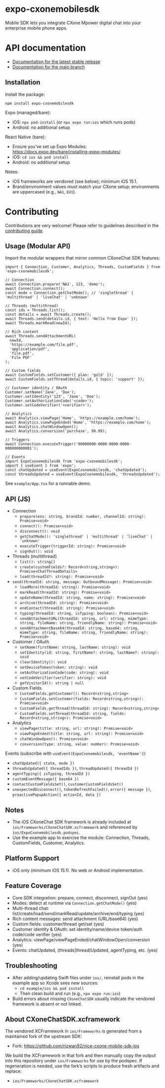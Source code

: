 # expo-cxonemobilesdk

Mobile SDK lets you integrate CXone Mpower digital chat into your enterprise mobile phone apps.

# API documentation

- [Documentation for the latest stable release](https://docs.expo.dev/versions/latest/sdk/cxonemobilesdk/)
- [Documentation for the main branch](https://docs.expo.dev/versions/unversioned/sdk/cxonemobilesdk/)

## Installation

Install the package:

```
npm install expo-cxonemobilesdk
```

Expo (managed/bare):
- iOS: `npx pod-install` (or `npx expo run:ios` which runs pods)
- Android: no additional setup

React Native (bare):
- Ensure you’ve set up Expo Modules: https://docs.expo.dev/bare/installing-expo-modules/
- iOS: `cd ios && pod install`
- Android: no additional setup

Notes:
- iOS frameworks are vendored (see below); minimum iOS 15.1.
- Brand/environment values must match your CXone setup; environments are uppercased (e.g., `NA1`, `EU1`).

# Contributing

Contributions are very welcome! Please refer to guidelines described in the [contributing guide]( https://github.com/expo/expo#contributing).



## Usage (Modular API)

Import the modular wrappers that mirror common CXoneChat SDK features:

```
import { Connection, Customer, Analytics, Threads, CustomFields } from 'expo-cxonemobilesdk';

// Connection
await Connection.prepare('NA1', 123, 'demo');
await Connection.connect();
const mode = Connection.getChatMode(); // 'singlethread' | 'multithread' | 'liveChat' | 'unknown'

// Threads (multithread)
const ids = Threads.list();
const details = await Threads.create();
await Threads.send(details.id, { text: 'Hello from Expo' });
await Threads.markRead(newId);

// Rich content
await Threads.sendAttachmentURL(
  newId,
  'https://example.com/file.pdf',
  'application/pdf',
  'file.pdf',
  'File PDF'
);

// Custom fields
await CustomFields.setCustomer({ plan: 'gold' });
await CustomFields.setThread(details.id, { topic: 'support' });

// Customer identity / OAuth
Customer.setName('Jane', 'Doe');
Customer.setIdentity('123', 'Jane', 'Doe');
Customer.setAuthorizationCode('<code>');
Customer.setCodeVerifier('<verifier>');

// Analytics
await Analytics.viewPage('Home', 'https://example.com/home');
await Analytics.viewPageEnded('Home', 'https://example.com/home');
await Analytics.chatWindowOpen();
await Analytics.conversion('purchase', 99.99);

// Triggers
await Connection.executeTrigger('00000000-0000-0000-0000-000000000001');

// Events
import ExpoCxonemobilesdk from 'expo-cxonemobilesdk';
import { useEvent } from 'expo';
const chatUpdated = useEvent(ExpoCxonemobilesdk, 'chatUpdated');
const threadsUpdated = useEvent(ExpoCxonemobilesdk, 'threadsUpdated');
```

See `example/App.tsx` for a runnable demo.

## API (JS)

- Connection
  - `prepare(env: string, brandId: number, channelId: string): Promise<void>`
  - `connect(): Promise<void>`
  - `disconnect(): void`
  - `getChatMode(): 'singlethread' | 'multithread' | 'liveChat' | 'unknown'`
  - `executeTrigger(triggerId: string): Promise<void>`
  - `signOut(): void`
- Threads (multithread)
  - `list(): string[]`
  - `create(customFields?: Record<string,string>): Promise<ChatThreadDetails>`
  - `load(threadId?: string): Promise<void>`
- `send(threadId: string, message: OutboundMessage): Promise<void>`
  - `loadMore(threadId: string): Promise<void>`
  - `markRead(threadId: string): Promise<void>`
  - `updateName(threadId: string, name: string): Promise<void>`
  - `archive(threadId: string): Promise<void>`
  - `endContact(threadId: string): Promise<void>`
  - `typing(threadId: string, isTyping: boolean): Promise<void>`
  - `sendAttachmentURL(threadId: string, url: string, mimeType: string, fileName: string, friendlyName: string): Promise<void>`
  - `sendAttachmentBase64(threadId: string, base64: string, mimeType: string, fileName: string, friendlyName: string): Promise<void>`
- Customer / OAuth
  - `setName(firstName: string, lastName: string): void`
  - `setIdentity(id: string, firstName?: string, lastName?: string): void`
  - `clearIdentity(): void`
  - `setDeviceToken(token: string): void`
  - `setAuthorizationCode(code: string): void`
  - `setCodeVerifier(verifier: string): void`
  - `getVisitorId(): string | null`
- Custom Fields
  - `CustomFields.getCustomer(): Record<string,string>`
  - `CustomFields.setCustomer(fields: Record<string,string>): Promise<void>`
  - `CustomFields.getThread(threadId: string): Record<string,string>`
  - `CustomFields.setThread(threadId: string, fields: Record<string,string>): Promise<void>`
- Analytics
  - `viewPage(title: string, url: string): Promise<void>`
  - `viewPageEnded(title: string, url: string): Promise<void>`
  - `chatWindowOpen(): Promise<void>`
  - `conversion(type: string, value: number): Promise<void>`

Events (subscribe with `useEvent(ExpoCxonemobilesdk, 'eventName')`):
- `chatUpdated({ state, mode })`
- `threadsUpdated({ threadIds })`, `threadUpdated({ threadId })`
- `agentTyping({ isTyping, threadId })`
- `customEventMessage({ base64 })`
- `contactCustomFieldsSet()`, `customerCustomFieldsSet()`
- `unexpectedDisconnect()`, `tokenRefreshFailed()`, `error({ message })`, `proactivePopupAction({ actionId, data })`

## Notes

- The iOS CXoneChat SDK framework is already included at `ios/Frameworks/CXoneChatSDK.xcframework` and referenced by `ios/ExpoCxonemobilesdk.podspec`.
- Use the example app to exercise the module: Connection, Threads, CustomFields, Customer, Analytics.

## Platform Support
- iOS only (minimum iOS 15.1). No web or Android implementation.

## Feature Coverage
- Core SDK integration: prepare, connect, disconnect, signOut (yes)
- Modes: detect at runtime via `Connection.getChatMode()` (yes)
- Multi-thread chat: list/create/load/send/markRead/update/archive/end/typing (yes)
- Rich content messages: send attachment (URL/base64) (yes)
- Custom fields: customer/thread get/set (yes)
- Customer identity & OAuth: set identity/name/device token/auth code/code verifier (yes)
- Analytics: viewPage/viewPageEnded/chatWindowOpen/conversion (yes)
- Events: chatUpdated, (threads|thread)Updated, agentTyping, etc. (yes)

## Troubleshooting
- After adding/updating Swift files under `ios/`, reinstall pods in the example app so Xcode sees new sources:
  - `cd example/ios && pod install`
  - Then clean build and run (e.g., `npx expo run:ios`)
- Build errors about missing `CXoneChatSDK` usually indicate the vendored framework is absent or not linked.

## About CXoneChatSDK.xcframework

The vendored XCFramework in `ios/Frameworks` is generated from a maintained fork of the upstream SDK:

- Fork: https://github.com/rizwan92/nice-cxone-mobile-sdk-ios

We build the XCFramework in that fork and then manually copy the output into this repository under `ios/Frameworks` for use by the podspec. If regeneration is needed, use the fork’s scripts to produce fresh artifacts and replace:

- `ios/Frameworks/CXoneChatSDK.xcframework`
